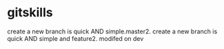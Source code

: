 # gitskills
create a new branch is quick AND simple.master2.
create a new branch is quick AND simple and feature2.
modifed on dev
